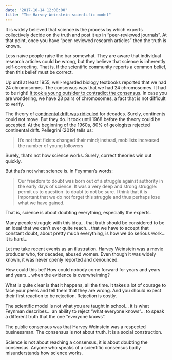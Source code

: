 ```yaml
---
date: "2017-10-14 12:00:00"
title: "The Harvey-Weinstein scientific model"
---
```




It is widely believed that science is the process by which experts collectively decide on the truth and post it up in &ldquo;peer-reviewed journals&rdquo;. At that point, once you have &ldquo;peer-reviewed research articles&rdquo; then the truth is known.

Less naïve people raise the bar somewhat. They are aware that individual research articles could be wrong, but they believe that science is inherently self-correcting. That is, if the scientific community reports a common belief, then this belief must be correct.

Up until at least 1955, well-regarded biology textbooks reported that we had 24 chromosomes. The consensus was that we had 24 chromosomes. It had to be right! [It took a young outsider to contradict the consensus](https://en.m.wikipedia.org/wiki/Theophilus_Painter). In case you are wondering, we have 23 pairs of chromosomes, a fact that is not difficult to verify.

The theory of [continental drift was ridiculed](https://en.m.wikipedia.org/wiki/Continental_drift) for decades. Surely, continents could not move. But they do. It took until 1968 before the theory could be accepted. At the beginning of the 1960s, 80% of geologists rejected continental drift. Pellegrini (2019) tells us:

> It’s not that fixists changed their mind; instead, mobilists increased the number of young followers


Surely, that&rsquo;s not how science works. Surely, correct theories win out quickly.

But that&rsquo;s not what science is. In Feynman&rsquo;s words:

> Our freedom to doubt was born out of a struggle against authority in the early days of science. It was a very deep and strong struggle: permit us to question  to doubt to not be sure. I think that it is important that we do not forget this struggle and thus perhaps lose what we have gained.


That is, science is about doubting everything, especially the experts.

Many people struggle with this idea&hellip; that truth should be considered to be an ideal that we can&rsquo;t ever quite reach&hellip; that we have to accept that constant doubt, about pretty much everything, is how we do serious work&hellip; it is hard&hellip;

Let me take recent events as an illustration. Harvey Weinstein was a movie producer who, for decades, abused women. Even though it was widely known, it was never openly reported and denounced.

How could this be? How could nobody come forward for years and years and years&hellip; when the evidence is overwhelming?

What is quite clear is that it happens, all the time. It takes a lot of courage to face your peers and tell them that they are wrong. And you should expect their first reaction to be rejection. Rejection is costly.

The scientific model is not what you are taught in school&hellip; it is what Feynman describes&hellip; an ability to reject &ldquo;what everyone knows&rdquo;&hellip; to speak a different truth that the one &ldquo;everyone knows&rdquo;.

The public consensus was that Harvey Weinstein was a respected businessman. The consensus is not about truth. It is a social construction.

Science is not about reaching a consensus, it is about doubting the consensus. Anyone who speaks of a scientific consensus badly misunderstands how science works.

